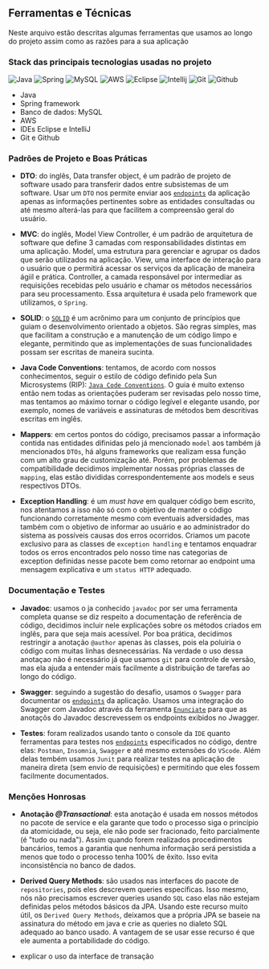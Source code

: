 ## Ferramentas e Técnicas

Neste arquivo estão descritas algumas ferramentas que usamos ao longo do projeto assim como as razões para a sua aplicação

### Stack das principais tecnologias usadas no projeto 

![Java](https://img.shields.io/badge/-Java-black?style=flat-square&logo=Java)
![Spring](https://img.shields.io/badge/-Spring-black?style=flat-square&logo=Spring)
![MySQL](https://img.shields.io/badge/-MySQL-black?style=flat-square&logo=MySQL)
![AWS](https://img.shields.io/badge/-AWS-black?style=flat-square&logo=amazon-aws)
![Eclipse](https://img.shields.io/badge/-Eclipse-black?style=flat-square&logo=Eclipse)
![Intellij](https://img.shields.io/badge/-Intellij-black?style=flat-square&logo=Intellij-IDEA)
![Git](https://img.shields.io/badge/-Git-black?style=flat-square&logo=Git)
![Github](https://img.shields.io/badge/-Github-black?style=flat-square&logo=Github)

- Java
- Spring framework
- Banco de dados: MySQL
- AWS
- IDEs Eclipse e IntelliJ
- Git e Github 

### Padrões de Projeto e Boas Práticas

- **DTO**: do inglês, Data transfer object, é um padrão de projeto de software usado para transferir dados entre subsistemas de um software. Usar um `DTO` nos permite enviar aos [`endpoints`](./assets/endpoint_list.md) da aplicação apenas as informações pertinentes sobre as entidades consultadas ou até mesmo alterá-las para que facilitem a compreensão geral do usuário.

- **MVC**: do inglês, Model View Controller, é um padrão de arquitetura de software que define 3 camadas com responsabilidades distintas em uma aplicação. Model, uma estrutura para gerenciar e agrupar os dados que serão utilizados na aplicação. View, uma interface de interação para o usuário que o permitirá acessar os serviços da aplicação de maneira ágiil e prática. Controller, a camada responsável por intermediar as requisições recebidas pelo usuário e chamar os métodos necessários para seu processamento. Essa arquitetura é usada pelo framework que utilizamos, o `Spring`.

- **SOLID**: o [`SOLID`](https://medium.com/desenvolvendo-com-paixao/o-que-%C3%A9-solid-o-guia-completo-para-voc%C3%AA-entender-os-5-princ%C3%ADpios-da-poo-2b937b3fc530) é um acrônimo para um conjunto de princípios que guiam o desenvolvimento orientado a objetos. São regras simples, mas que facilitam a construção e a manutenção de um código limpo e elegante, permitindo que as implementações de suas funcionalidades possam ser escritas de maneira sucinta.

- **Java Code Conventions**: tentamos, de acordo com nossos conhecimentos, seguir o estilo de código definido pela Sun Microsystems (RIP): [`Java Code Conventions`](https://www.oracle.com/technetwork/java/codeconventions-150003.pdf). O guia é muito extenso então nem todas as orientações puderam ser revisadas pelo nosso time, mas tentamos ao máximo tornar o código legível e elegante usando, por exemplo, nomes de variáveis e assinaturas de métodos bem descritivas escritas em inglês.

- **Mappers**: em certos pontos do código, precisamos passar a informação contida nas entidades difinidas pelo já mencionado `model` aos também já mencionados `DTOs`, há alguns frameworks que realizam essa função com um alto grau de customização até. Porém, por problemas de compatibilidade decidimos implementar nossas próprias classes de `mapping`, elas estão divididas correspondentemente aos models e seus respectivos DTOs.

- **Exception Handling**: é um _must have_ em qualquer código bem escrito, nos atentamos a isso não só com o objetivo de manter o código funcionando corretamente mesmo com eventuais adversidades, mas também com o objetivo de informar ao usuário e ao administrador do sistema as possíveis causas dos erros ocorridos. Criamos um pacote exclusivo para as classes de `exception handling` e tentamos enquadrar todos os erros encontrados pelo nosso time nas categorias de exception definidas nesse pacote bem como retornar ao endpoint uma mensagem explicativa e um `status HTTP` adequado.

### Documentação e Testes

- **Javadoc**: usamos o ja conhecido `javadoc` por ser uma ferramenta completa quanse se diz respeito a documentação de referência de código, decidimos incluir nele explicações sobre os métodos criados em inglês, para que seja mais acessível. Por boa prática, decidimos restringir a anotação `@author` apenas às classes, pois ela poluiria o código com muitas linhas desnecessárias. Na verdade o uso dessa anotaçao não é necessário já que usamos `git` para controle de versão, mas ela ajuda a entender mais facilmente a distribuição de tarefas ao longo do código.
 
- **Swagger**: seguindo a sugestão do desafio, usamos o `Swagger` para documentar os [`endpoints`](./assets/endpoint_list.md) da aplicação. Usamos uma integração do Swagger com Javadoc através da ferramenta [`Enunciate`](http://enunciate.webcohesion.com/) para que as anotaçõs do Javadoc descrevessem os endpoints exibidos no Jwagger.
 
- **Testes**: foram realizados usando tanto o console da `IDE` quanto ferramentas para testes nos [`endpoints`](./assets/endpoint_list.md) especificados no código, dentre elas: `Postman`, `Insomnia`, `Swagger` e até mesmo extensões do `VScode`. Além delas tembém usamos `Junit` para realizar testes na aplicação de maneira direta (sem envio de requisições) e permitindo que eles fossem facilmente documentados.

### Menções Honrosas

- **Anotação _@Transactional_**: esta anotação é usada em nossos métodos no pacote de service e ela garante que todo o processo siga o princípio da atomicidade, ou seja, ele não pode ser fracionado, feito parcialmente (é "tudo ou nada"). Assim quando forem realizados procedimentos bancários, temos a garantia que nenhuma informação será persistida a menos que todo o processo tenha 100% de êxito. Isso evita inconsistência no banco de dados.

- **Derived Query Methods**: são usados nas interfaces do pacote de `repositories`, pois eles descrevem queries específicas. Isso mesmo, nós não precisamos escrever queries usando `SQL` caso elas não estejam definidas pelos métodos básicos da JPA. Usando este recurso muito útil, os `Derived Query Methods`, deixamos que a própria JPA se baseie na assinatura do método em java e crie as queries no dialeto SQL adequado ao banco usado. A vantagem de se usar esse recurso é que ele aumenta a portabilidade do código.

- explicar o uso da interface de transação
